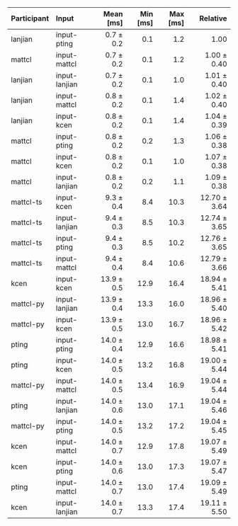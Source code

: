 | Participant | Input | Mean [ms] | Min [ms] | Max [ms] | Relative |
|:---|:---|---:|---:|---:|---:|
| lanjian | input-pting | 0.7 ± 0.2 | 0.1 | 1.2 | 1.00 |
| mattcl | input-mattcl | 0.7 ± 0.2 | 0.1 | 1.2 | 1.00 ± 0.40 |
| lanjian | input-lanjian | 0.7 ± 0.2 | 0.1 | 1.0 | 1.01 ± 0.40 |
| lanjian | input-mattcl | 0.8 ± 0.2 | 0.1 | 1.4 | 1.02 ± 0.40 |
| lanjian | input-kcen | 0.8 ± 0.2 | 0.1 | 1.4 | 1.04 ± 0.39 |
| mattcl | input-pting | 0.8 ± 0.2 | 0.2 | 1.3 | 1.06 ± 0.38 |
| mattcl | input-kcen | 0.8 ± 0.2 | 0.1 | 1.0 | 1.07 ± 0.38 |
| mattcl | input-lanjian | 0.8 ± 0.2 | 0.2 | 1.1 | 1.09 ± 0.38 |
| mattcl-ts | input-kcen | 9.3 ± 0.4 | 8.4 | 10.3 | 12.70 ± 3.64 |
| mattcl-ts | input-lanjian | 9.4 ± 0.3 | 8.5 | 10.3 | 12.74 ± 3.65 |
| mattcl-ts | input-pting | 9.4 ± 0.3 | 8.5 | 10.2 | 12.76 ± 3.65 |
| mattcl-ts | input-mattcl | 9.4 ± 0.4 | 8.4 | 10.6 | 12.79 ± 3.66 |
| kcen | input-kcen | 13.9 ± 0.5 | 12.9 | 16.4 | 18.94 ± 5.41 |
| mattcl-py | input-lanjian | 13.9 ± 0.4 | 13.3 | 16.0 | 18.96 ± 5.40 |
| mattcl-py | input-kcen | 13.9 ± 0.5 | 13.0 | 16.7 | 18.96 ± 5.42 |
| pting | input-pting | 14.0 ± 0.4 | 12.9 | 16.6 | 18.98 ± 5.41 |
| pting | input-kcen | 14.0 ± 0.5 | 13.2 | 16.8 | 19.00 ± 5.44 |
| mattcl-py | input-mattcl | 14.0 ± 0.5 | 13.4 | 16.9 | 19.04 ± 5.44 |
| pting | input-lanjian | 14.0 ± 0.6 | 13.0 | 17.1 | 19.04 ± 5.46 |
| mattcl-py | input-pting | 14.0 ± 0.5 | 13.2 | 17.2 | 19.04 ± 5.45 |
| kcen | input-mattcl | 14.0 ± 0.7 | 12.9 | 17.8 | 19.07 ± 5.49 |
| kcen | input-pting | 14.0 ± 0.6 | 13.0 | 17.3 | 19.07 ± 5.47 |
| pting | input-mattcl | 14.0 ± 0.7 | 13.0 | 17.4 | 19.09 ± 5.49 |
| kcen | input-lanjian | 14.0 ± 0.7 | 13.3 | 17.4 | 19.11 ± 5.50 |

